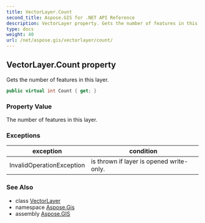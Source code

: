 ```yaml
---
title: VectorLayer.Count
second_title: Aspose.GIS for .NET API Reference
description: VectorLayer property. Gets the number of features in this layer
type: docs
weight: 40
url: /net/aspose.gis/vectorlayer/count/
---
```

## VectorLayer.Count property

Gets the number of features in this layer.

```csharp
public virtual int Count { get; }
```

### Property Value

The number of features in this layer.

### Exceptions

| exception | condition |
| --- | --- |
| InvalidOperationException | is thrown if layer is opened write-only. |

### See Also

* class [VectorLayer](../)
* namespace [Aspose.Gis](../../vectorlayer/)
* assembly [Aspose.GIS](../../../)


